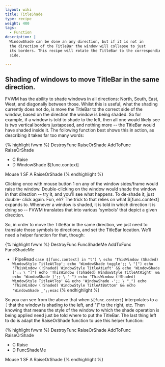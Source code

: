 ```yaml
---
layout: wiki
title: TitleShade
type: recipe
weight: 400
tags:
  - Function
description: |
  WindowShade can be done an any direction, but if it is not in
  the direction of the TitleBar the window will collapse to just
  its borders. This recipe will rotate the TitleBar to the corresponding
  side.

---
```

## Shading of windows to move TitleBar in the same direction.

FVWM has the ability to shade windows in all directions: North, South, East,
West, and diagonally between those. Whilst this is useful, what the shading
currently does not do, is move the TitleBar to the correct side of the
window, based on the direction the window is being shaded. So for example,
if a window is told to shade to the left, then all one would likely see is
two vertical borders juxtaposed, and nothing more -- the TitleBar would have
shaded inside it. The following function best shows this in action, as
describing it takes far too many words:

{% highlight fvwm %}
DestroyFunc RaiseOrShade
AddToFunc   RaiseOrShade
+ C     Raise
+ D     WindowShade $[func.context]

Mouse 1         SF      A RaiseOrShade
{% endhighlight %}

Clicking once with mouse button 1 on any of the window sides/frame would raise
the window. Double-clicking on the window would shade the window in that
direction -- try it, and you'll see what happens. To de-shade it, just
double- click again. Fun, eh? The trick to that relies on what
$[func.context] expands to. Whenever a window is shaded, it is told in which
direction it is doing so -- FVWM translates that into various 'symbols' that depict a given direction.

So, in order to move the TitleBar in the same direction, we just need to
translate those symbols to directions, and set the TitleBar location. We'll
need a helper function for that, though:

{% highlight fvwm %}
DestroyFunc FuncShadeMe
AddToFunc FuncShadeMe
+ I PipeRead `case $[func.context] in "t") \
    echo 'ThisWindow (Shaded) WindowStyle TitleAtTop'; echo 'WindowShade toggle';; \
    "[") echo 'ThisWindow (!Shaded) WindowStyle TitleAtLeft' && echo 'WindowShade [';; \
    "]") echo 'ThisWindow (!Shaded) WindowStyle TitleAtRight' && echo 'WindowShade ]';; \
    "-") echo 'ThisWindow (!Shaded) WindowStyle TitleAtTop' && echo 'WindowShade -';; \
    "_") echo 'ThisWindow (!Shaded) WindowStyle TitleAtBottom' && echo 'WindowShade _';;esac`
{% endhighlight %}

So you can see from the above that when ``$[func.context]`` interpolates to
a ``[`` that the window is shading to the left, and "]" to the right, etc.
Then knowing that means the style of the window to which the shade operation
is being applied need just be told where to put the TitleBar. The last thing
left to do is adapt the RaiseOrShade function to use this helper function:

{% highlight fvwm %}
DestroyFunc RaiseOrShade
AddToFunc   RaiseOrShade
+ C     Raise
+ D     FuncShadeMe

Mouse 1         SF      A RaiseOrShade
{% endhighlight %}

